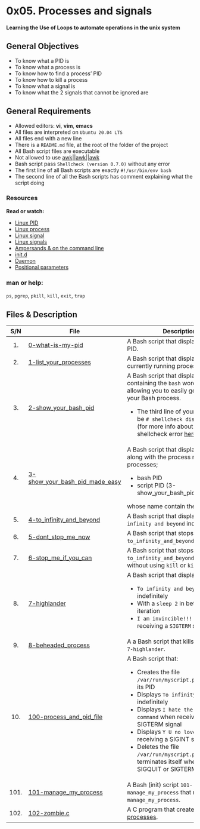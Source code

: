 # 0x05. Processes and signals
**Learning the Use of Loops to automate operations in the unix system**

## General Objectives
* To know what a PID is
* To know what a process is
* To know how to find a process’ PID
* To know how to kill a process
* To know what a signal is
* To know what the 2 signals that cannot be ignored are

## General Requirements
* Allowed editors: **vi**, **vim**, **emacs**
* All files are interpreted on ``Ubuntu 20.04 LTS``
* All files end with a new line
* There is a ``README.md`` file, at the root of the folder of the project
* All Bash script files are executable
* Not allowed to use [awk](https://www.cyberciti.biz/faq/bash-scripting-using-awk/)||[awk](http://mypages.iit.edu/~shamsuddin/itmo417/awkFile1-6.htm)||[awk](https://www.quora.com/What-is-the-difference-between-ps-elf-and-ps-aux-in-Linux)
* Bash script pass ``Shellcheck (version 0.7.0)`` without any error
* The first line of all Bash scripts are exactly ``#!/usr/bin/env bash``
* The second line of all the Bash scripts has comment explaining what the script doing

### Resources
**Read or watch:**
* [Linux PID](http://www.linfo.org/pid.html)
* [Linux process](https://www.thegeekstuff.com/2012/03/linux-processes-environment/)
* [Linux signal](https://www.thegeekstuff.com/2012/03/linux-signals-fundamentals/)
* [Linux signals](https://www.computerhope.com/unix/signals.htm)
* [Ampersands & on the command line](https://bashitout.com/2013/05/18/Ampersands-on-the-command-line.html)
* [init.d](https://www.ghacks.net/2009/04/04/get-to-know-linux-the-etcinitd-directory/)
* [Daemon](https://en.wikipedia.org/wiki/Daemon_%28computing%29)
* [Positional parameters](https://www.gnu.org/software/bash/manual/html_node/Positional-Parameters.html)

### man or help:
 ``ps``, ``pgrep``, ``pkill``, ``kill``, ``exit``, ``trap``


## Files & Description
|  S/N	|	File	|	Description	|
|:-----:|---------------|-----------------------|
|  1.	|[0-what-is-my-pid](https://github.com/Abenezer-Baheru/alx-system_engineering-devops/blob/master/0x05-processes_and_signals/0-what-is-my-pid) | A Bash script that displays its own PID. |
|  2.   |[1-list_your_processes](https://github.com/Abenezer-Baheru/alx-system_engineering-devops/blob/master/0x05-processes_and_signals/1-list_your_processes) | A Bash script that displays a list of currently running processes. |
|  3.   |[2-show_your_bash_pid](https://github.com/Abenezer-Baheru/alx-system_engineering-devops/blob/master/0x05-processes_and_signals/2-show_your_bash_pid) | A Bash script that displays lines containing the ``bash`` word, thus allowing you to easily get the PID of your Bash process. <ul><li>The third line of your script must be ``# shellcheck disable=SC2009`` (for more info about ignoring shellcheck error [here](https://github.com/koalaman/shellcheck/wiki/Ignore))</li></ul>|
|  4.   |[3-show_your_bash_pid_made_easy](#) | A Bash script that displays the PID, along with the process name, of processes; <ul><li>bash PID </li><li>script PID (3-show_your_bash_pid_made_easy)</li></ul>whose name contain the word bash. |
|  5.   |[4-to_infinity_and_beyond](#) | A Bash script that displays ``To infinity and beyond`` indefinitely.  |
|  6.   |[5-dont_stop_me_now](#) | A Bash script that stops ``4-to_infinity_and_beyond`` process. |
|  7.   |[6-stop_me_if_you_can](#) | A Bash script that stops ``4-to_infinity_and_beyond`` process, without using ``kill`` or ``killall`` flag. |
|  8.   |[7-highlander](#) | A Bash script that displays: <ul><li> ``To infinity and beyond`` indefinitely</li><li>With a ``sleep 2`` in between each iteration</li><li> ``I am invincible!!!`` when receiving a ``SIGTERM`` signal</li></ul> |
|  9.   |[8-beheaded_process](#) | A a Bash script that kills the process ``7-highlander``. |
|  10.   |[100-process_and_pid_file](#) | A Bash script that: <ul><li>Creates the file ``/var/run/myscript.pid`` containing its PID</li><li>Displays ``To infinity and beyond`` indefinitely</li><li>Displays ``I hate the kill command`` when receiving a SIGTERM signal</li><li>Displays ``Y U no love me?!`` when receiving a SIGINT signal</li><li>Deletes the file ``/var/run/myscript.pid`` and terminates itself when receiving a SIGQUIT or SIGTERM signal</li></ul>  |
|  101.   |[101-manage_my_process](#) | A Bash (init) script ``101-manage_my_process`` that manages ``manage_my_process``.  |
|  102.   |[102-zombie.c](#) | A C program that creates 5 [zombie processes](https://zombieprocess.wordpress.com/what-is-a-zombie-process/). |

